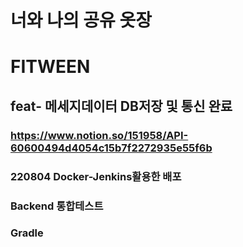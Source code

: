 # 너와 나의 공유 옷장
# FITWEEN
## feat- 메세지데이터 DB저장 및 통신 완료
### https://www.notion.so/151958/API-60600494d4054c15b7f2272935e55f6b
### 220804 Docker-Jenkins활용한 배포 
### Backend 통합테스트
### Gradle
